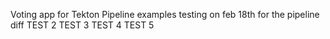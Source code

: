  Voting app for Tekton Pipeline examples
testing on feb 18th for the pipeline diff
TEST 2
TEST 3
TEST 4
TEST 5
